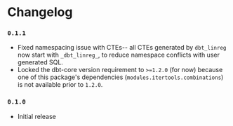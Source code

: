 # Changelog

### `0.1.1`

- Fixed namespacing issue with CTEs-- all CTEs generated by `dbt_linreg` now start with `_dbt_linreg_`, to reduce namespace conflicts with user generated SQL.
- Locked the dbt-core version requirement to `>=1.2.0` (for now) because one of this package's dependencies (`modules.itertools.combinations`) is not available prior to `1.2.0`.

### `0.1.0`

- Initial release
